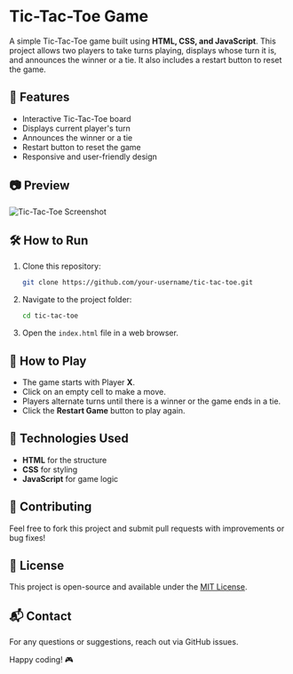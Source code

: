 # Tic-Tac-Toe Game

A simple Tic-Tac-Toe game built using **HTML, CSS, and JavaScript**. This project allows two players to take turns playing, displays whose turn it is, and announces the winner or a tie. It also includes a restart button to reset the game.

## 🚀 Features
- Interactive Tic-Tac-Toe board
- Displays current player's turn
- Announces the winner or a tie
- Restart button to reset the game
- Responsive and user-friendly design

## 📷 Preview
![Tic-Tac-Toe Screenshot](screenshot.png)

## 🛠️ How to Run
1. Clone this repository:
   ```sh
   git clone https://github.com/your-username/tic-tac-toe.git
   ```
2. Navigate to the project folder:
   ```sh
   cd tic-tac-toe
   ```
3. Open the `index.html` file in a web browser.

## 📜 How to Play
- The game starts with Player **X**.
- Click on an empty cell to make a move.
- Players alternate turns until there is a winner or the game ends in a tie.
- Click the **Restart Game** button to play again.

## 📝 Technologies Used
- **HTML** for the structure
- **CSS** for styling
- **JavaScript** for game logic

## 🤝 Contributing
Feel free to fork this project and submit pull requests with improvements or bug fixes!

## 📄 License
This project is open-source and available under the [MIT License](LICENSE).

## 📬 Contact
For any questions or suggestions, reach out via GitHub issues.

Happy coding! 🎮
